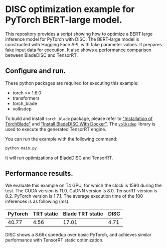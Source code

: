 # DISC optimization example for PyTorch BERT-large model.

This repository provides a script showing how to optimize a BERT large inference
model for PyTorch with DISC. The BERT-large model is constructed with Hugging
Face API, with fake parameter values. It prepares fake input data for execution.
It also shows a performance comparison between BladeDISC and TensorRT.


## Configure and run.

These python packages are required for executing this example:

- torch >= 1.6.0
- transformers
- torch_blade
- volksdep

To build and install `torch_blade` package, please refer to
["Installation of TorchBlade"](../build_from_source.md) and
["Install BladeDISC With Docker"](../install_with_docker.md).
The [`volksdep`](https://github.com/Media-Smart/volksdep) library is used to
execute the generated TensorRT engine.

You can run the example with the following command:

```bash
python main.py
```

It will run optimizations of BladeDISC and TensorRT.

## Performance results.

We evaluate this example on T4 GPU, for which the clock is 1590 during the test.
The CUDA version is 11.0. CuDNN version is 8.0. TensorRT version is 8.2. PyTorch
version is 1.7.1. The average execution time of the 100 inferences is as
following (ms).

| PyTorch | TRT static | Blade TRT static |  DISC  |
|---------|------------|------------------|--------|
|  40.77  |    4.56    |       17.01      |  4.71  |

DISC shows a 8.66x speedup over basic PyTorch, and achieves similar performance
with TensorRT static optimization.
